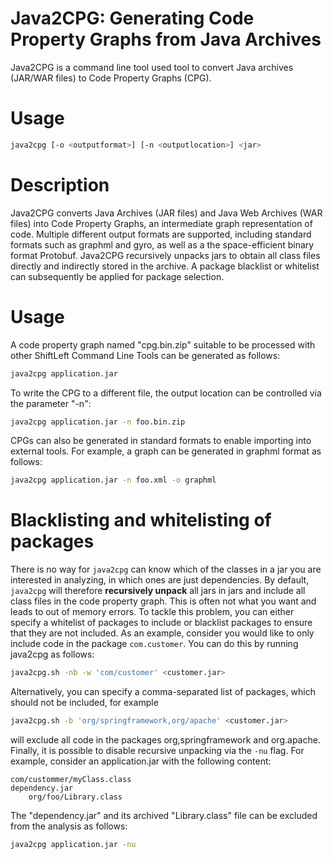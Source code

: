 # Java2CPG: Generating Code Property Graphs from Java Archives

Java2CPG is a command line tool used tool to convert Java archives
(JAR/WAR files) to Code Property Graphs (CPG).

# Usage

```bash
java2cpg [-o <outputformat>] [-n <outputlocation>] <jar>
```

# Description

Java2CPG converts Java Archives (JAR files) and Java Web Archives (WAR
files) into Code Property Graphs, an intermediate graph representation
of code. Multiple different output formats are supported, including
standard formats such as graphml and gyro, as well as a the
space-efficient binary format Protobuf. Java2CPG recursively unpacks
jars to obtain all class files directly and indirectly stored in the
archive. A package blacklist or whitelist can subsequently be applied
for package selection.

# Usage

A code property graph named "cpg.bin.zip" suitable to be processed
with other ShiftLeft Command Line Tools can be generated as follows:

```bash
java2cpg application.jar
```

To write the CPG to a different file, the output location can be controlled via the parameter "-n":

```bash
java2cpg application.jar -n foo.bin.zip
```

CPGs can also be generated in standard formats to enable importing into external tools. For example, a graph can be generated in graphml format as follows:

```bash
java2cpg application.jar -n foo.xml -o graphml
```

# Blacklisting and whitelisting of packages

There is no way for `java2cpg` can know which of the classes in a jar you are interested in analyzing, in which ones are just dependencies. By default, `java2cpg` will therefore **recursively unpack** all jars in jars and include all class files in the code property graph. This is often not what you want and leads to out of memory errors. To tackle this problem, you can either specify a whitelist of packages to include or blacklist packages to ensure that they are not included. As an example, consider you would like to only include code in the package `com.customer`. You can do this by running java2cpg as follows:

```bash
java2cpg.sh -nb -w 'com/customer' <customer.jar>
```

Alternatively, you can specify a comma-separated list of packages, which should not be included, for example

```bash
java2cpg.sh -b 'org/springframework,org/apache' <customer.jar>
```
will exclude all code in the packages org,springframework and
org.apache. Finally, it is possible to disable recursive unpacking via
the `-nu` flag. For example, consider an application.jar with the
following content:

```
com/custommer/myClass.class
dependency.jar
    org/foo/Library.class
```

The "dependency.jar" and its archived "Library.class" file can be
excluded from the analysis as follows:

```bash
java2cpg application.jar -nu
```
